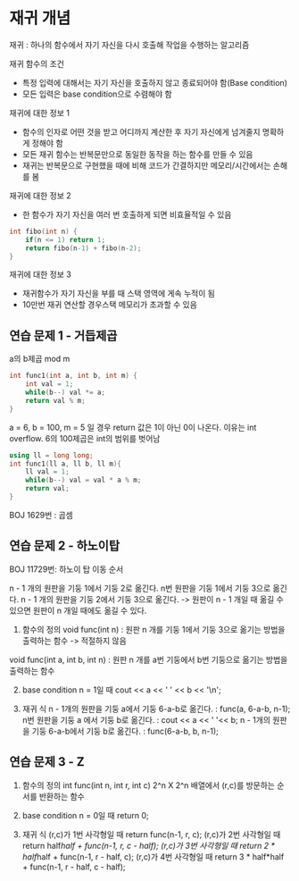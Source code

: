 # 재귀 개념 


재귀 : 하나의 함수에서 자기 자신을 다시 호출해 작업을 수행하는 알고리즘 

재귀 함수의 조건 
- 특정 입력에 대해서는 자기 자신을 호출하지 않고 종료되어야 함(Base condition)
- 모든 입력은 base condition으로 수렴해야 함 

재귀에 대한 정보 1
- 함수의 인자로 어떤 것을 받고 어디까지 계산한 후 자기 자신에게 넘겨줄지 명확하게 정해야 함 
- 모든 재귀 함수는 반복문만으로 동일한 동작을 하는 함수를 만들 수 있음 
- 재귀는 반복문으로 구현했을 때에 비해 코드가 간결하지만 메모리/시간에서는 손해를 봄 

재귀에 대한 정보 2
- 한 함수가 자기 자신을 여러 번 호출하게 되면 비효율적일 수 있음 

```c++
int fibo(int n) {
    if(n <= 1) return 1;
    return fibo(n-1) + fibo(n-2);
}
```


재귀에 대한 정보 3
- 재귀함수가 자기 자신을 부를 때 스택 영역에 게속 누적이 됨 
- 10만번 재귀 연산할 경우스택 메모리가 초과할 수 있음 




## 연습 문제 1 - 거듭제곱
a의 b제곱 mod m

``` c++
int func1(int a, int b, int m) {
    int val = 1;
    while(b--) val *= a;
    return val % m;
}
```
a = 6, b = 100, m = 5 일 경우 return 값은 1이 아닌 0이 나온다. 
이유는 int overflow. 
6의 100제곱은 int의 범위를 벗어남 

``` c++
using ll = long long;
int func1(ll a, ll b, ll m){
    ll val = 1;
    while(b--) val = val * a % m;
    return val;
}
```


BOJ 1629번 : 곱셈 


## 연습 문제 2 - 하노이탑 
BOJ 11729번: 하노이 탑 이동 순서 

n - 1 개의 원판을 기둥 1에서 기둥 2로 옮긴다. 
n번 원판을 기둥 1에서 기둥 3으로 옮긴다. 
n - 1 개의 원판을 기둥 2에서 기둥 3으로 옮긴다. 
-> 원판이 n - 1 개일 때 옮길 수 있으면 원판이 n 개일 때에도 옮길 수 있다. 

1. 함수의 정의 
void func(int n) : 원판 n 개를 기둥 1에서 기둥 3으로 옮기는 방법을 출력하는 함수 
-> 적절하지 않음 

void func(int a, int b, int n)
: 원판 n 개를 a번 기둥에서 b번 기둥으로 옮기는 방법을 출력하는 함수 

2. base condition
n = 1일 때 cout << a << ' ' << b << '\n';

3. 재귀 식
n - 1개의 원판을 기둥 a에서 기둥 6-a-b로 옮긴다. : func(a, 6-a-b, n-1);
n번 원판을 기둥 a 에서 기둥 b로 옮긴다.          : cout << a << ' '<< b;
n - 1개의 원판을 기둥 6-a-b에서 기둥 b로 옮긴다. : func(6-a-b, b, n-1);


## 연습 문제 3 - Z

1. 함수의 정의
int func(int n, int r, int c)
2^n X 2^n 배열에서 (r,c)를 방문하는 순서를 반환하는 함수 

2. base condition
n = 0일 때 return 0;

3. 재귀 식 
(r,c)가 1번 사각형일 때 return func(n-1, r, c);
(r,c)가 2번 사각형일 때 return half*half + func(n-1, r, c - half);
(r,c)가 3번 사각형일 때 return 2 * half*half + func(n-1, r - half, c);
(r,c)가 4번 사각형일 때 return 3 * half*half + func(n-1, r - half, c - half);
